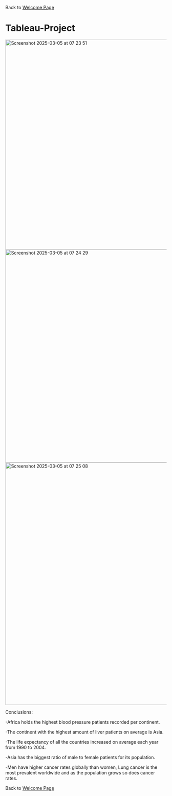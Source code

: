 Back to [Welcome Page](https://adambouzgan.github.io/Welcome-To-My-Portfolio/)

# Tableau-Project

<img width="654" alt="Screenshot 2025-03-05 at 07 23 51" src="https://github.com/user-attachments/assets/b63d6b53-6a6f-4b12-86c8-358acfcd6e24" />



<img width="665" alt="Screenshot 2025-03-05 at 07 24 29" src="https://github.com/user-attachments/assets/9ef4cf07-2c3c-4b22-be27-22ae0efbabf6" />
<img width="755" alt="Screenshot 2025-03-05 at 07 25 08" src="https://github.com/user-attachments/assets/72761d6a-7fe8-4854-aed0-d6efa7446188" />



Conclusions:

-Africa holds the highest blood pressure patients recorded per continent.

-The continent with the highest amount of liver patients on average is Asia.

-The life expectancy of all the countries increased on average each year from 1990 to 2004.

-Asia has the biggest ratio of male to female patients for its population.

-Men have higher cancer rates globally than women, Lung cancer is the most prevalent worldwide and as the population grows so does cancer rates.


Back to [Welcome Page](https://adambouzgan.github.io/Welcome-To-My-Portfolio/)
